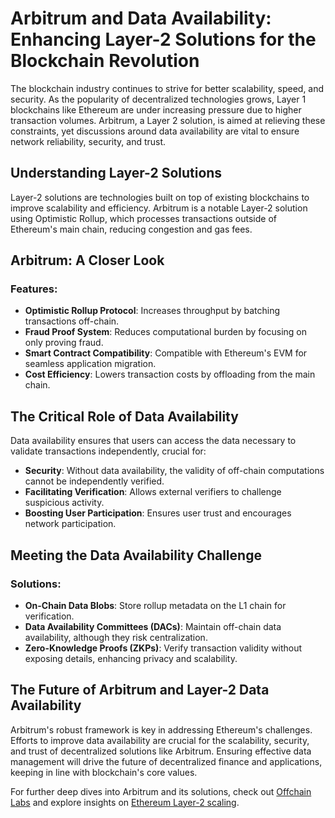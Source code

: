 # Arbitrum and Data Availability: Enhancing Layer-2 Solutions for the Blockchain Revolution

The blockchain industry continues to strive for better scalability, speed, and security. As the popularity of decentralized technologies grows, Layer 1 blockchains like Ethereum are under increasing pressure due to higher transaction volumes. Arbitrum, a Layer 2 solution, is aimed at relieving these constraints, yet discussions around data availability are vital to ensure network reliability, security, and trust. 

## Understanding Layer-2 Solutions

Layer-2 solutions are technologies built on top of existing blockchains to improve scalability and efficiency. Arbitrum is a notable Layer-2 solution using Optimistic Rollup, which processes transactions outside of Ethereum's main chain, reducing congestion and gas fees.

## Arbitrum: A Closer Look

### Features:

- **Optimistic Rollup Protocol**: Increases throughput by batching transactions off-chain.
- **Fraud Proof System**: Reduces computational burden by focusing on only proving fraud.
- **Smart Contract Compatibility**: Compatible with Ethereum's EVM for seamless application migration.
- **Cost Efficiency**: Lowers transaction costs by offloading from the main chain.

## The Critical Role of Data Availability

Data availability ensures that users can access the data necessary to validate transactions independently, crucial for:

- **Security**: Without data availability, the validity of off-chain computations cannot be independently verified.
- **Facilitating Verification**: Allows external verifiers to challenge suspicious activity.
- **Boosting User Participation**: Ensures user trust and encourages network participation.

## Meeting the Data Availability Challenge

### Solutions:

- **On-Chain Data Blobs**: Store rollup metadata on the L1 chain for verification.
- **Data Availability Committees (DACs)**: Maintain off-chain data availability, although they risk centralization.
- **Zero-Knowledge Proofs (ZKPs)**: Verify transaction validity without exposing details, enhancing privacy and scalability.

## The Future of Arbitrum and Layer-2 Data Availability

Arbitrum's robust framework is key in addressing Ethereum's challenges. Efforts to improve data availability are crucial for the scalability, security, and trust of decentralized solutions like Arbitrum. Ensuring effective data management will drive the future of decentralized finance and applications, keeping in line with blockchain's core values.

For further deep dives into Arbitrum and its solutions, check out [Offchain Labs](https://offchainlabs.com/) and explore insights on [Ethereum Layer-2 scaling](https://ethereum.org/en/developers/docs/scaling/layer-2-rollups/).